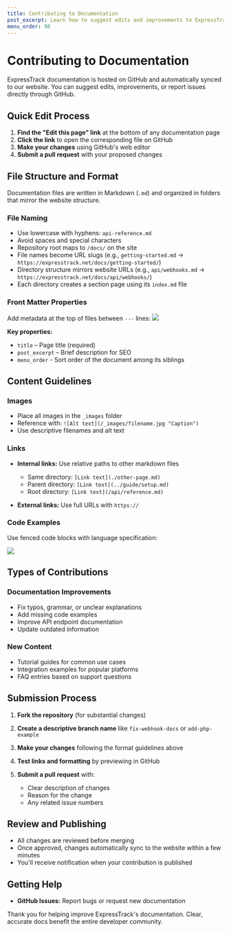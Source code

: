 ```yaml
---
title: Contributing to Documentation
post_excerpt: Learn how to suggest edits and improvements to ExpressTrack documentation through GitHub. Includes file formatting, markdown guidelines, and submission process.
menu_order: 98
---
```


# Contributing to Documentation

ExpressTrack documentation is hosted on GitHub and automatically synced to our website. You can suggest edits, improvements, or report issues directly through GitHub.

## Quick Edit Process

1. **Find the "Edit this page" link** at the bottom of any documentation page
2. **Click the link** to open the corresponding file on GitHub
3. **Make your changes** using GitHub's web editor
4. **Submit a pull request** with your proposed changes

## File Structure and Format

Documentation files are written in Markdown (`.md`) and organized in folders that mirror the website structure.

### File Naming

* Use lowercase with hyphens: `api-reference.md`
* Avoid spaces and special characters
* Repository root maps to `/docs/` on the site
* File names become URL slugs (e.g., `getting-started.md` → `https://expresstrack.net/docs/getting-started/`)
* Directory structure mirrors website URLs (e.g., `api/webhooks.md` → `https://expresstrack.net/docs/api/webhooks/`)
* Each directory creates a section page using its `index.md` file

### Front Matter Properties

Add metadata at the top of files between `---` lines:
![](/_images/frontmatter.png)

**Key properties:**

* `title` – Page title (required)
* `post_excerpt` – Brief description for SEO
* `menu_order` - Sort order of the document among its siblings

## Content Guidelines

### Images

* Place all images in the `_images` folder
* Reference with: `![Alt text](/_images/filename.jpg "Caption")`
* Use descriptive filenames and alt text

### Links

* **Internal links:** Use relative paths to other markdown files

  * Same directory: `[Link text](./other-page.md)`
  * Parent directory: `[Link text](../guide/setup.md)`
  * Root directory: `[Link text](/api/reference.md)`

* **External links:** Use full URLs with `https://`

### Code Examples

Use fenced code blocks with language specification:

![](/_images/fenced_code_block.png)

## Types of Contributions

### Documentation Improvements

* Fix typos, grammar, or unclear explanations
* Add missing code examples
* Improve API endpoint documentation
* Update outdated information

### New Content

* Tutorial guides for common use cases
* Integration examples for popular platforms
* FAQ entries based on support questions

## Submission Process

1. **Fork the repository** (for substantial changes)

2. **Create a descriptive branch name** like `fix-webhook-docs` or `add-php-example`

3. **Make your changes** following the format guidelines above

4. **Test links and formatting** by previewing in GitHub

5. **Submit a pull request** with:

   * Clear description of changes
   * Reason for the change
   * Any related issue numbers

## Review and Publishing

* All changes are reviewed before merging
* Once approved, changes automatically sync to the website within a few minutes
* You'll receive notification when your contribution is published

## Getting Help

* **GitHub Issues:** Report bugs or request new documentation

Thank you for helping improve ExpressTrack's documentation. Clear, accurate docs benefit the entire developer community.